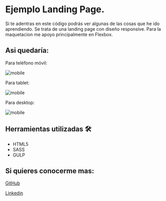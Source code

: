 # Ejemplo Landing Page.

Si te adentras en este código podrás ver algunas de las cosas que he ido aprendiendo. Se trata de una landing page con diseño responsive. Para la maquetacion me apoyo principalmente en Flexbox.  


## Asi quedaría: 

Para teléfono móvil:

<img src="/desing/Mvl.png" alt="mobile"/>

Para tablet:

<img src="/desing/Tablet.png" alt="mobile"/>

Para desktop:

<img src="/desing/desktop.png" alt="mobile"/>

## Herramientas utilizadas 🛠️

- HTML5
- SASS
- GULP

## Si quieres conocerme mas: 

[GitHub](https://github.com/mireiasuefra)

[Linkedin](https://www.linkedin.com/in/mireia-s-0845661a4/)

